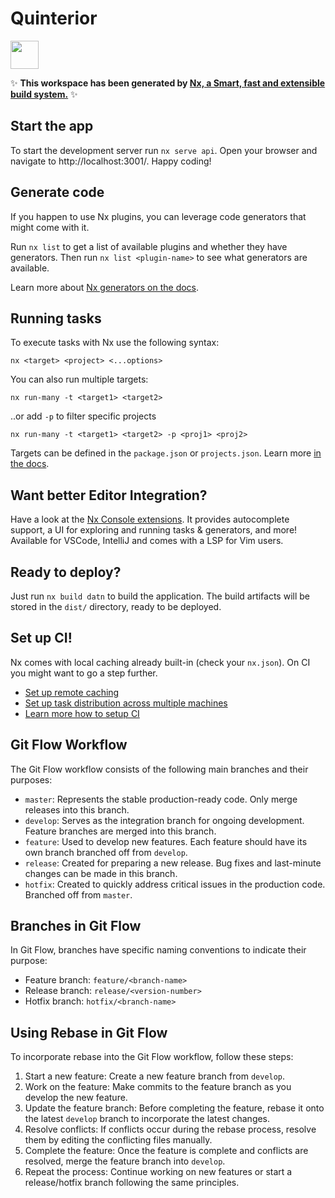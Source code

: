 # Quinterior

<a alt="Nx logo" href="https://nx.dev" target="_blank" rel="noreferrer"><img src="https://raw.githubusercontent.com/nrwl/nx/master/images/nx-logo.png" width="45"></a>

✨ **This workspace has been generated by [Nx, a Smart, fast and extensible build system.](https://nx.dev)** ✨

## Start the app

To start the development server run `nx serve api`. Open your browser and navigate to http://localhost:3001/. Happy coding!

## Generate code

If you happen to use Nx plugins, you can leverage code generators that might come with it.

Run `nx list` to get a list of available plugins and whether they have generators. Then run `nx list <plugin-name>` to see what generators are available.

Learn more about [Nx generators on the docs](https://nx.dev/plugin-features/use-code-generators).

## Running tasks

To execute tasks with Nx use the following syntax:

```
nx <target> <project> <...options>
```

You can also run multiple targets:

```
nx run-many -t <target1> <target2>
```

..or add `-p` to filter specific projects

```
nx run-many -t <target1> <target2> -p <proj1> <proj2>
```

Targets can be defined in the `package.json` or `projects.json`. Learn more [in the docs](https://nx.dev/core-features/run-tasks).

## Want better Editor Integration?

Have a look at the [Nx Console extensions](https://nx.dev/nx-console). It provides autocomplete support, a UI for exploring and running tasks & generators, and more! Available for VSCode, IntelliJ and comes with a LSP for Vim users.

## Ready to deploy?

Just run `nx build datn` to build the application. The build artifacts will be stored in the `dist/` directory, ready to be deployed.

## Set up CI!

Nx comes with local caching already built-in (check your `nx.json`). On CI you might want to go a step further.

- [Set up remote caching](https://nx.dev/core-features/share-your-cache)
- [Set up task distribution across multiple machines](https://nx.dev/nx-cloud/features/distribute-task-execution)
- [Learn more how to setup CI](https://nx.dev/recipes/ci)

## Git Flow Workflow

The Git Flow workflow consists of the following main branches and their purposes:

- `master`: Represents the stable production-ready code. Only merge releases into this branch.
- `develop`: Serves as the integration branch for ongoing development. Feature branches are merged into this branch.
- `feature`: Used to develop new features. Each feature should have its own branch branched off from `develop`.
- `release`: Created for preparing a new release. Bug fixes and last-minute changes can be made in this branch.
- `hotfix`: Created to quickly address critical issues in the production code. Branched off from `master`.

## Branches in Git Flow

In Git Flow, branches have specific naming conventions to indicate their purpose:

- Feature branch: `feature/<branch-name>`
- Release branch: `release/<version-number>`
- Hotfix branch: `hotfix/<branch-name>`

## Using Rebase in Git Flow

To incorporate rebase into the Git Flow workflow, follow these steps:

1. Start a new feature: Create a new feature branch from `develop`.
2. Work on the feature: Make commits to the feature branch as you develop the new feature.
3. Update the feature branch: Before completing the feature, rebase it onto the latest `develop` branch to incorporate the latest changes.
4. Resolve conflicts: If conflicts occur during the rebase process, resolve them by editing the conflicting files manually.
5. Complete the feature: Once the feature is complete and conflicts are resolved, merge the feature branch into `develop`.
6. Repeat the process: Continue working on new features or start a release/hotfix branch following the same principles.
